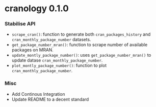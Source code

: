 # cranology 0.1.0

### Stabilise API

* `scrape_cran()`: function to generate both `cran_packages_history` and `cran_monthly_package_number` datasets.
* `get_package_number_mran()`: function to scrape number of available packages on MRAN.
* `update_montly_package_number()`: uses `get_package_number_mran()` to update datase `cran_monthly_package_number`.
* `plot_montly_package_number()`: function to plot `cran_monthly_package_number`.

### Misc

* Add Continous Integration
* Update README to a decent standard

